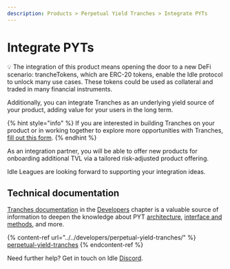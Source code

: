 ```yaml
---
description: Products > Perpetual Yield Tranches > Integrate PYTs
---
```


# Integrate PYTs

💡 The integration of this product means opening the door to a new DeFi scenario: trancheTokens, which are ERC-20 tokens, enable the Idle protocol to unlock many use cases. These tokens could be used as collateral and traded in many financial instruments.

Additionally, you can integrate Tranches as an underlying yield source of your product, adding value for your users in the long term.

{% hint style="info" %}
If you are interested in building Tranches on your product or in working together to explore more opportunities with Tranches, [fill out this form](https://idlefinance.typeform.com/to/PUC7nO).
{% endhint %}

As an integration partner, you will be able to offer new products for onboarding additional TVL via a tailored risk-adjusted product offering.

Idle Leagues are looking forward to supporting your integration ideas.

## Technical documentation

[Tranches documentation](../../developers/perpetual-yield-tranches/) in the [Developers](broken-reference) chapter is a valuable source of information to deepen the knowledge about PYT [architecture](../../developers/perpetual-yield-tranches/architecture.md), [interface and methods](../../developers/perpetual-yield-tranches/methods/), and more.

{% content-ref url="../../developers/perpetual-yield-tranches/" %}
[perpetual-yield-tranches](../../developers/perpetual-yield-tranches/)
{% endcontent-ref %}



Need further help? Get in touch on Idle [Discord](https://discord.com/invite/mpySAJp).
